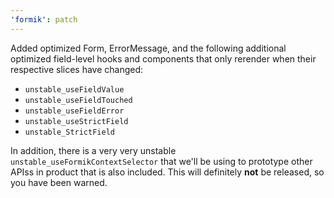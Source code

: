 ```yaml
---
'formik': patch
---
```


Added optimized Form, ErrorMessage, and the following additional optimized field-level hooks
and components that only rerender when their respective slices have changed:

- `unstable_useFieldValue`
- `unstable_useFieldTouched`
- `unstable_useFieldError`
- `unstable_useStrictField`
- `unstable_StrictField`

In addition, there is a very very unstable `unstable_useFormikContextSelector` that we'll be using
to prototype other APIss in product that is also included. This will definitely **not** be released, so you have been warned.
